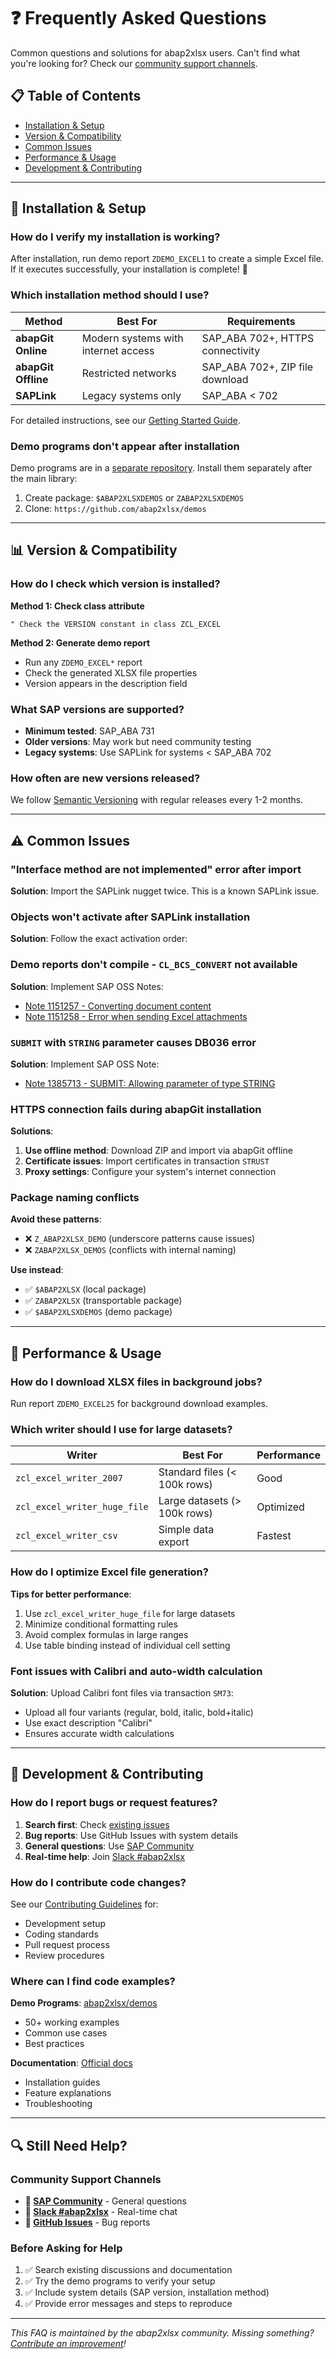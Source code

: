 # ❓ Frequently Asked Questions

Common questions and solutions for abap2xlsx users. Can't find what you're looking for? Check our [community support channels](../README.md#support--community).

## 📋 Table of Contents

- [Installation & Setup](#installation--setup)
- [Version & Compatibility](#version--compatibility)
- [Common Issues](#common-issues)
- [Performance & Usage](#performance--usage)
- [Development & Contributing](#development--contributing)

---

## 🔧 Installation & Setup

### How do I verify my installation is working?

After installation, run demo report `ZDEMO_EXCEL1` to create a simple Excel file. If it executes successfully, your installation is complete! 🎉

### Which installation method should I use?

| Method | Best For | Requirements |
|--------|----------|--------------|
| **abapGit Online** | Modern systems with internet access | SAP_ABA 702+, HTTPS connectivity |
| **abapGit Offline** | Restricted networks | SAP_ABA 702+, ZIP file download |
| **SAPLink** | Legacy systems only | SAP_ABA < 702 |

For detailed instructions, see our [Getting Started Guide](../GETTING_STARTED_FOR_BEGINNERS.md).

### Demo programs don't appear after installation

Demo programs are in a [separate repository](https://github.com/abap2xlsx/demos). Install them separately after the main library:

1. Create package: `$ABAP2XLSXDEMOS` or `ZABAP2XLSXDEMOS`
2. Clone: `https://github.com/abap2xlsx/demos`

---

## 📊 Version & Compatibility

### How do I check which version is installed?

**Method 1: Check class attribute**

```abap
" Check the VERSION constant in class ZCL_EXCEL
```

**Method 2: Generate demo report**

- Run any `ZDEMO_EXCEL*` report
- Check the generated XLSX file properties
- Version appears in the description field

### What SAP versions are supported?

- **Minimum tested**: SAP_ABA 731
- **Older versions**: May work but need community testing
- **Legacy systems**: Use SAPLink for systems < SAP_ABA 702

### How often are new versions released?

We follow [Semantic Versioning](https://semver.org/) with regular releases every 1-2 months.

---

## ⚠️ Common Issues

### "Interface method are not implemented" error after import

**Solution**: Import the SAPLink nugget twice. This is a known SAPLink issue.

### Objects won't activate after SAPLink installation

**Solution**: Follow the exact activation order:

### Demo reports don't compile - `CL_BCS_CONVERT` not available

**Solution**: Implement SAP OSS Notes:

- [Note 1151257 - Converting document content](https://service.sap.com/sap/support/notes/1151257)
- [Note 1151258 - Error when sending Excel attachments](https://service.sap.com/sap/support/notes/1151258)

### `SUBMIT` with `STRING` parameter causes DB036 error

**Solution**: Implement SAP OSS Note:

- [Note 1385713 - SUBMIT: Allowing parameter of type STRING](https://service.sap.com/sap/support/notes/1385713)

### HTTPS connection fails during abapGit installation

**Solutions**:

1. **Use offline method**: Download ZIP and import via abapGit offline
2. **Certificate issues**: Import certificates in transaction `STRUST`
3. **Proxy settings**: Configure your system's internet connection

### Package naming conflicts

**Avoid these patterns**:

- ❌ `Z_ABAP2XLSX_DEMO` (underscore patterns cause issues)
- ❌ `ZABAP2XLSX_DEMOS` (conflicts with internal naming)

**Use instead**:

- ✅ `$ABAP2XLSX` (local package)
- ✅ `ZABAP2XLSX` (transportable package)
- ✅ `$ABAP2XLSXDEMOS` (demo package)

---

## 🚀 Performance & Usage

### How do I download XLSX files in background jobs?

Run report `ZDEMO_EXCEL25` for background download examples.

### Which writer should I use for large datasets?

| Writer | Best For | Performance |
|--------|----------|-------------|
| `zcl_excel_writer_2007` | Standard files (< 100k rows) | Good |
| `zcl_excel_writer_huge_file` | Large datasets (> 100k rows) | Optimized |
| `zcl_excel_writer_csv` | Simple data export | Fastest |

### How do I optimize Excel file generation?

**Tips for better performance**:

1. Use `zcl_excel_writer_huge_file` for large datasets
2. Minimize conditional formatting rules
3. Avoid complex formulas in large ranges
4. Use table binding instead of individual cell setting

### Font issues with Calibri and auto-width calculation

**Solution**: Upload Calibri font files via transaction `SM73`:

- Upload all four variants (regular, bold, italic, bold+italic)
- Use exact description "Calibri"
- Ensures accurate width calculations

---

## 👥 Development & Contributing

### How do I report bugs or request features?

1. **Search first**: Check [existing issues](https://github.com/abap2xlsx/abap2xlsx/issues)
2. **Bug reports**: Use GitHub Issues with system details
3. **General questions**: Use [SAP Community](https://community.sap.com/t5/forums/searchpage/tab/message?q=abap2xlsx)
4. **Real-time help**: Join [Slack #abap2xlsx](https://sapmentors.slack.com/archives/CGG0UHDMG)

### How do I contribute code changes?

See our [Contributing Guidelines](../CONTRIBUTING.md) for:

- Development setup
- Coding standards
- Pull request process
- Review procedures

### Where can I find code examples?

**Demo Programs**: [abap2xlsx/demos](https://github.com/abap2xlsx/demos)

- 50+ working examples
- Common use cases
- Best practices

**Documentation**: [Official docs](https://abap2xlsx.github.io/abap2xlsx/)

- Installation guides
- Feature explanations
- Troubleshooting

---

## 🔍 Still Need Help?

### Community Support Channels

- **💬 [SAP Community](https://community.sap.com/t5/forums/searchpage/tab/message?q=abap2xlsx)** - General questions
- **💬 [Slack #abap2xlsx](https://sapmentors.slack.com/archives/CGG0UHDMG)** - Real-time chat
- **🐛 [GitHub Issues](https://github.com/abap2xlsx/abap2xlsx/issues)** - Bug reports

### Before Asking for Help

1. ✅ Search existing discussions and documentation
2. ✅ Try the demo programs to verify your setup
3. ✅ Include system details (SAP version, installation method)
4. ✅ Provide error messages and steps to reproduce

---

*This FAQ is maintained by the abap2xlsx community. Missing something? [Contribute an improvement](../CONTRIBUTING.md)!*
